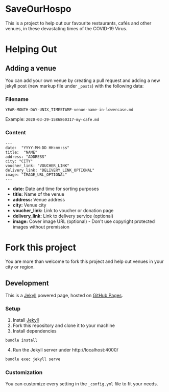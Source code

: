 SaveOurHospo
===========

This is a project to help out our favourite restaurants, cafés and other venues, in these devastating times of the COVID-19 Virus.

# Helping Out

## Adding a venue
You can add your own venue by creating a pull request and adding a new jekyll post (new markup file under `_posts`) with the following data:

### Filename
```
YEAR-MONTH-DAY-UNIX_TIMESTAMP-venue-name-in-lowercase.md
```
Example: `2020-03-29-1586860317-my-cafe.md`

### Content
```
---
date:  "YYYY-MM-DD HH:mm:ss"
title:  "NAME"
address: "ADDRESS"
city: "CITY"
voucher_link: "VOUCHER_LINK"
delivery_link: "DELIVERY_LINK_OPTIONAL"
image: "IMAGE_URL_OPTIONAL"
---
```

- **date:** Date and time for sorting purposes
- **title:** Name of the venue
- **address:** Venue address
- **city:** Venue city
- **voucher_link:** Link to voucher or donation page
- **delivery_link:** Link to delivery service (optional)
- **image:** Cover image URL (optional) - Don't use copyright protected images without premission

# Fork this project
You are more than welcome to fork this project and help out venues in your city or region.

## Development
This is a [Jekyll](https://jekyllrb.com/docs/) powered page, hosted on [GitHub Pages](https://pages.github.com/).

### Setup
1. Install [Jekyll](https://jekyllrb.com/docs/)
2. Fork this repository and clone it to your machine
3. Install dependencies
```sh
bundle install
```
4. Run the Jekyll server under http://localhost:4000/
```sh
bundle exec jekyll serve
```

### Customization
You can customize every setting in the `_config.yml` file to fit your needs.
